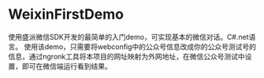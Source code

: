 # WeixinFirstDemo
使用盛派微信SDK开发的最简单的入门demo，可实现基本的微信对话。C#.net语言。
使用该demo，只需要将webconfig中的公众号信息改成你的公众号测试号的信息，通过ngronk工具将本项目的网址映射为外网地址，在微信公众号测试中设置，即可在微信端运行看到结果。
